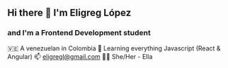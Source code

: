 ## Hi there 👋 I'm Eligreg López

### and I'm a Frontend Development student

🇻🇪 A venezuelan in Colombia
🌱 Learning everything Javascript (React & Angular)
📫 eligregl@gmail.com
🧍‍♀️ She/Her - Ella

<!--
**eligregl/eligregl** is a ✨ _special_ ✨ repository because its `README.md` (this file) appears on your GitHub profile.

